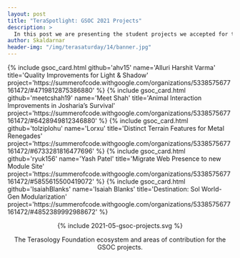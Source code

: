 ```yaml
---
layout: post
title: "TeraSpotlight: GSOC 2021 Projects"
description: >
  In this post we are presenting the student projects we accepted for this year's edition of Google Summer of Code (GSOC).
author: Skaldarnar
header-img: "/img/terasaturday/14/banner.jpg"
---
```


<div class="col s12 m12">
  {% include gsoc_card.html github='ahv15' name='Alluri Harshit Varma' title='Quality Improvements for Light & Shadow' project='https://summerofcode.withgoogle.com/organizations/5338575677161472/#4719812875386880' %}
  {% include gsoc_card.html github='meetcshah19' name='Meet Shah' title='Animal Interaction Improvements in Josharia’s Survival' project='https://summerofcode.withgoogle.com/organizations/5338575677161472/#6428949812346880' %}
  {% include gsoc_card.html github='tolziplohu' name='Lorxu' title='Distinct Terrain Features for Metal Renegades' project='https://summerofcode.withgoogle.com/organizations/5338575677161472/#6733281816477696' %}
  {% include gsoc_card.html github='ryuk156' name='Yash Patel' title='Migrate Web Presence to new Module Site' project='https://summerofcode.withgoogle.com/organizations/5338575677161472/#5855615500419072' %}
  {% include gsoc_card.html github='IsaiahBlanks' name='Isaiah Blanks' title='Destination: Sol World-Gen Modularization' project='https://summerofcode.withgoogle.com/organizations/5338575677161472/#4852389992988672' %}
</div>




<div align="center">

  {% include 2021-05-gsoc-projects.svg %}

  <figcaption>The Terasology Foundation ecosystem and areas of contribution for the GSOC projects.</figcaption>
</div>
